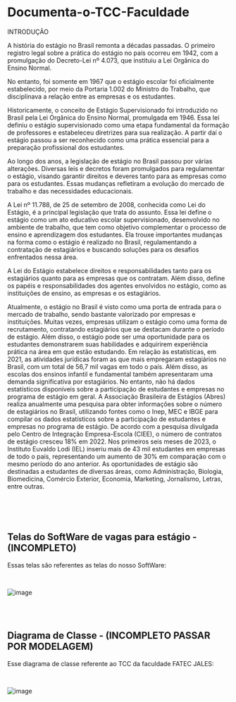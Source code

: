 # Documenta-o-TCC-Faculdade

INTRODUÇÃO


  A história do estágio no Brasil remonta a décadas passadas. O primeiro registro legal sobre a prática do estágio no país ocorreu em 1942, com a promulgação do Decreto-Lei nº 4.073, que instituiu a Lei Orgânica do Ensino Normal. 
  
  No entanto, foi somente em 1967 que o estágio escolar foi oficialmente estabelecido, por meio da Portaria 1.002 do Ministro do Trabalho, que disciplinava a relação entre as empresas e os estudantes. 
  
  Historicamente, o conceito de Estágio Supervisionado foi introduzido no Brasil pela Lei Orgânica do Ensino Normal, promulgada em 1946. Essa lei definiu o estágio supervisionado como uma etapa fundamental da formação de professores e estabeleceu diretrizes para sua realização. A partir daí o estágio passou a ser reconhecido como uma prática essencial para a preparação profissional dos estudantes. 
  
  Ao longo dos anos, a legislação de estágio no Brasil passou por várias alterações. Diversas leis e decretos foram promulgados para regulamentar o estágio, visando garantir direitos e deveres tanto para as empresas como para os estudantes. Essas mudanças refletiram a evolução do mercado de trabalho e das necessidades educacionais. 
  
  A Lei nº 11.788, de 25 de setembro de 2008, conhecida como Lei do Estágio, é a principal legislação que trata do assunto. Essa lei define o estágio como um ato educativo escolar supervisionado, desenvolvido no ambiente de trabalho, que tem como objetivo complementar o processo de ensino e aprendizagem dos estudantes. Ela trouxe importantes mudanças na forma como o estágio é realizado no Brasil, regulamentando a contratação de estagiários e buscando soluções para os desafios enfrentados nessa área. 
  
  A Lei do Estágio estabelece direitos e responsabilidades tanto para os estagiários quanto para as empresas que os contratam. Além disso, define os papéis e responsabilidades dos agentes envolvidos no estágio, como as instituições de ensino, as empresas e os estagiários. 
  
  Atualmente, o estágio no Brasil é visto como uma porta de entrada para o mercado de trabalho, sendo bastante valorizado por empresas e instituições. Muitas vezes, empresas utilizam o estágio como uma forma de recrutamento, contratando estagiários que se destacam durante o período de estágio. Além disso, o estágio pode ser uma oportunidade para os estudantes demonstrarem suas habilidades e adquirirem experiência prática na área em que estão estudando. Em relação às estatísticas, em 2021, as atividades jurídicas foram as que mais empregaram estagiários no Brasil, com um total de 56,7 mil vagas em todo o país. Além disso, as escolas dos ensinos infantil e fundamental também apresentaram uma demanda significativa por estagiários. No entanto, não há dados estatísticos disponíveis sobre a participação de estudantes e empresas no programa de estágio em geral. A Associação Brasileira de Estágios (Abres) realiza anualmente uma pesquisa para obter informações sobre o número de estagiários no Brasil, utilizando fontes como o Inep, MEC e IBGE para compilar os dados estatísticos sobre a participação de estudantes e empresas no programa de estágio. De acordo com a pesquisa divulgada pelo Centro de Integração Empresa-Escola (CIEE), o número de contratos de estágio cresceu 18% em 2022. Nos primeiros seis meses de 2023, o Instituto Euvaldo Lodi (IEL) inseriu mais de 43 mil estudantes em empresas de todo o país, representando um aumento de 30% em comparação com o mesmo período do ano anterior. As oportunidades de estágio são destinadas a estudantes de diversas áreas, como Administração, Biologia, Biomedicina, Comércio Exterior, Economia, Marketing, Jornalismo, Letras, entre outras.                             


</br>
</br>
</br>

## Telas do SoftWare de vagas para estágio - (INCOMPLETO)

Essas telas são referentes as telas do nosso SoftWare:

</br>


![image](https://github.com/guicarsiqsantos/Documenta-o-TCC-Faculdade/assets/70959791/2bc6162a-4a7a-41b1-8ea1-7c003ac00bbf)

</br>
</br>


## Diagrama de Classe - (INCOMPLETO PASSAR POR MODELAGEM)


Esse diagrama de classe referente ao TCC da faculdade FATEC JALES:

</br>


![image](https://github.com/guicarsiqsantos/Documenta-o-TCC-Faculdade/assets/70959791/bcbd7883-b34d-404d-93f0-7fe8cd2c7891)

